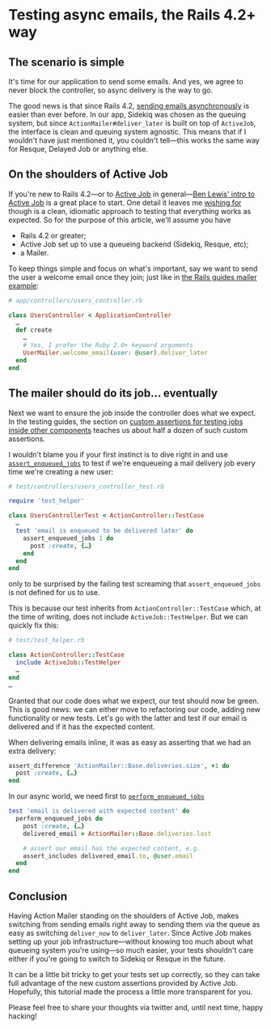 # Testing async emails, the Rails 4.2+ way

## The scenario is simple

It's time for our application to send some emails. And yes, we agree to never block the controller, so async delivery is the way to go.

The good news is that since Rails 4.2, [sending emails asynchronously][rails-42-async-mail] is easier than ever before. In our app, Sidekiq was chosen as the queuing system, but since `ActionMailer#deliver_later` is built on top of `ActiveJob`, the interface is clean and queuing system agnostic. This means that if I wouldn't have just mentioned it, you couldn't tell—this works the same way for Resque, Delayed Job or anything else.

## On the shoulders of Active Job

If you're new to Rails 4.2—or to [Active Job][rails-42-active-job] in general—[Ben Lewis' intro to Active Job][start-aj] is a great place to start. One detail it leaves me [wishing for][tweet-a-wish] though is a clean, idiomatic approach to testing that everything works as expected.
So for the purpose of this article, we'll assume you have

  * Rails 4.2 or greater;
  * Active Job set up to use a queueing backend (Sidekiq, Resque, etc);
  * a Mailer.

To keep things simple and focus on what's important, say we want to send the user a welcome email once they join; just like in [the Rails guides mailer example][calling-the-mailer]:

```ruby
# app/controllers/users_controller.rb

class UsersController < ApplicationController
  …
  def create
    …
    # Yes, I prefer the Ruby 2.0+ keyword arguments
    UserMailer.welcome_email(user: @user).deliver_later
  end
end
```

## The mailer should do its job… eventually

Next we want to ensure the job inside the controller does what we expect. In the testing guides, the section on [custom assertions for testing jobs inside other components][aj-custom-assert] teaches us about half a dozen of such custom assertions.

I wouldn't blame you if your first instinct is to dive right in and use [`assert_enqueued_jobs`][assert-enqueued-jobs] to test if we're enqueueing a mail delivery job every time we're creating a new user:

```ruby
# test/controllers/users_controller_test.rb

require 'test_helper'

class UsersControllerTest < ActionController::TestCase
  …
  test 'email is enqueued to be delivered later' do
    assert_enqueued_jobs 1 do
      post :create, {…}
    end
  end
end
```

only to be surprised by the failing test screaming that `assert_enqueued_jobs` is not defined for us to use.

This is because our test inherits from `ActionController::TestCase` which, at the time of writing, does not include `ActiveJob::TestHelper`. But we can quickly fix this:

```ruby
# test/test_helper.rb

class ActionController::TestCase
  include ActiveJob::TestHelper
  …
end
…
```

Granted that our code does what we expect, our test should now be green. This is good news: we can either move to refactoring our code, adding new functionality or new tests. Let's go with the latter and test if our email is delivered and if it has the expected content.

When delivering emails inline, it was as easy as asserting that we had an extra delivery:

```ruby
assert_difference 'ActionMailer::Base.deliveries.size', +1 do
  post :create, {…}
end
```

In our async world, we need first to [`perform_enqueued_jobs`][perform-enqueued-jobs]

```ruby
test 'email is delivered with expected content' do
  perform_enqueued_jobs do
    post :create, {…}
    delivered_email = ActionMailer::Base.deliveries.last

    # assert our email has the expected content, e.g.
    assert_includes delivered_email.to, @user.email
  end
end
```

## Conclusion

Having Action Mailer standing on the shoulders of Active Job, makes switching from sending emails right away to sending them via the queue as easy as switching `deliver_now` to `deliver_later`. Since Active Job makes setting up your job infrastructure—without knowing too much about what queueing system you're using—so much easier, your tests shouldn't care either if you're going to switch to Sidekiq or Resque in the future.

It can be a little bit tricky to get your tests set up correctly, so they can take full advantage of the new custom assertions provided by Active Job. Hopefully, this tutorial made the process a little more transparent for you.

Please feel free to share your thoughts via twitter and, until next time, happy hacking!


  [start-aj]: https://blog.engineyard.com/2014/getting-started-with-active-job "Getting Started With Active Job"
  [tweet-a-wish]: https://twitter.com/mariusbutuc/status/578585047059599361 "Wish it would have touched testing too"
  [rails-42-async-mail]: http://guides.rubyonrails.org/4_2_release_notes.html#asynchronous-mails "Rails 4.2 Release Notes: Asynchronous Mails"
  [rails-42-active-job]: http://guides.rubyonrails.org/4_2_release_notes.html#active-job "Rails 4.2 Release Notes: Active Job"
  [calling-the-mailer]: http://guides.rubyonrails.org/action_mailer_basics.html#calling-the-mailer "Action Mailer Basics: Calling the Mailer"
  [aj-custom-assert]: http://guides.rubyonrails.org/testing.html#custom-assertions-and-testing-jobs-inside-other-components "Custom Assertions And Testing Jobs Inside Other Components"
  [assert-enqueued-jobs]: http://api.rubyonrails.org/classes/ActiveJob/TestHelper.html#method-i-assert_enqueued_jobs
  [perform-enqueued-jobs]: http://api.rubyonrails.org/classes/ActiveJob/TestHelper.html#method-i-perform_enqueued_jobs
